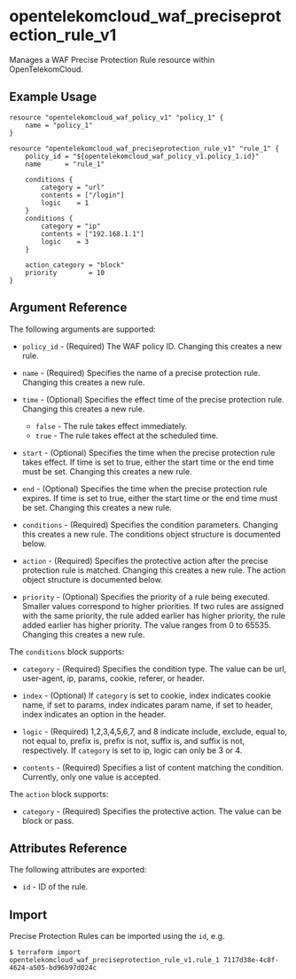 # opentelekomcloud_waf_preciseprotection_rule_v1

Manages a WAF Precise Protection Rule resource within OpenTelekomCloud.

## Example Usage

```hcl
resource "opentelekomcloud_waf_policy_v1" "policy_1" {
	name = "policy_1"
}

resource "opentelekomcloud_waf_preciseprotection_rule_v1" "rule_1" {
	policy_id = "${opentelekomcloud_waf_policy_v1.policy_1.id}"
	name      = "rule_1"

	conditions {
		category = "url"
		contents = ["/login"]
		logic    = 1
	}
	conditions {
		category = "ip"
		contents = ["192.168.1.1"]
		logic    = 3
	}

	action_category = "block"
	priority        = 10
}
```

## Argument Reference

The following arguments are supported:

* `policy_id` - (Required) The WAF policy ID. Changing this creates a new rule.

* `name` - (Required) Specifies the name of a precise protection rule. Changing this creates a new rule.

* `time` - (Optional) Specifies the effect time of the precise protection rule. Changing this creates a new rule.
	* `false` - The rule takes effect immediately.
	* `true` - The rule takes effect at the scheduled time.

* `start` - (Optional) Specifies the time when the precise protection rule takes effect. If time is set to true,
	either the start time or the end time must be set. Changing this creates a new rule.

* `end` - (Optional) Specifies the time when the precise protection rule expires. If time is set to true,
	either the start time or the end time must be set. Changing this creates a new rule.

* `conditions` - (Required) Specifies the condition parameters. Changing this creates a new rule.
	The conditions object structure is documented below.

* `action` - (Required) Specifies the protective action after the precise protection rule is matched.
	Changing this creates a new rule. The action object structure is documented below.

* `priority` - (Optional) Specifies the priority of a rule being executed. Smaller values correspond to higher priorities.
	If two rules are assigned with the same priority, the rule added earlier has higher priority, the rule added earlier
	has higher priority. The value ranges from 0 to 65535. Changing this creates a new rule.

The `conditions` block supports:

* `category` - (Required) Specifies the condition type. The value can be url, user-agent, ip, params, cookie, referer, or header.

* `index` - (Optional) If `category` is set to cookie, index indicates cookie name, if set to params, index indicates param name,
	if set to header, index indicates an option in the header.

* `logic` - (Required) 1,2,3,4,5,6,7, and 8 indicate include, exclude, equal to, not equal to, prefix is, prefix is not, suffix is,
	and suffix is not, respectively. If `category` is set to ip, logic can only be 3 or 4.

* `contents` - (Required) Specifies a list of content matching the condition. Currently, only one value is accepted.

The `action` block supports:

* `category` - (Required) Specifies the protective action. The value can be block or pass.


## Attributes Reference

The following attributes are exported:

* `id` -  ID of the rule.

## Import

Precise Protection Rules can be imported using the `id`, e.g.

```
$ terraform import opentelekomcloud_waf_preciseprotection_rule_v1.rule_1 7117d38e-4c8f-4624-a505-bd96b97d024c
```
